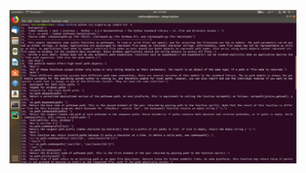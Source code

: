 ![cat](https://github.com/magedu-python24/homework/blob/master/P25065-%E6%99%A8/%E7%AC%AC%E5%85%AB%E5%91%A8%E4%BD%9C%E4%B8%9A/cat_argparse.png)
